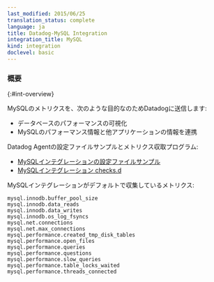 ```yaml
---
last_modified: 2015/06/25
translation_status: complete
language: ja
title: Datadog-MySQL Integration
integration_title: MySQL
kind: integration
doclevel: basic
---
```


<!-- ### Overview
{:#int-overview} -->

### 概要
{:#int-overview}


<!-- Connect MySQL to Datadog in order to:

- Visualize your database performance
- Correlate the performance of MySQL with the rest of your applications -->

MySQLのメトリクスを、次のような目的なのためDatadogに送信します:

- データベースのパフォーマンスの可視化
- MySQLのパフォーマンス情報と他アプリケーションの情報を連携


<!-- From the open-source Agent:

* [Example](https://github.com/DataDog/dd-agent/blob/master/conf.d/mysql.yaml.example)
* [MySQL checks.d](https://github.com/DataDog/dd-agent/blob/master/checks.d/mysql.py)

The following metrics are collected by default with the MySQL integration:

    mysql.innodb.buffer_pool_size
    mysql.innodb.data_reads
    mysql.innodb.data_writes
    mysql.innodb.os_log_fsyncs
    mysql.net.connections
    mysql.net.max_connections
    mysql.performance.created_tmp_disk_tables
    mysql.performance.open_files
    mysql.performance.queries
    mysql.performance.questions
    mysql.performance.slow_queries
    mysql.performance.table_locks_waited
    mysql.performance.threads_connected -->

Datadog Agentの設定ファイルサンプルとメトリクス収取プログラム:

* [MySQLインテグレーションの設定ファイルサンプル](https://github.com/DataDog/dd-agent/blob/master/conf.d/mysql.yaml.example)
* [MySQLインテグレーション checks.d](https://github.com/DataDog/dd-agent/blob/master/checks.d/mysql.py)

MySQLインテグレーションがデフォルトで収集しているメトリクス:

    mysql.innodb.buffer_pool_size
    mysql.innodb.data_reads
    mysql.innodb.data_writes
    mysql.innodb.os_log_fsyncs
    mysql.net.connections
    mysql.net.max_connections
    mysql.performance.created_tmp_disk_tables
    mysql.performance.open_files
    mysql.performance.queries
    mysql.performance.questions
    mysql.performance.slow_queries
    mysql.performance.table_locks_waited
    mysql.performance.threads_connected
